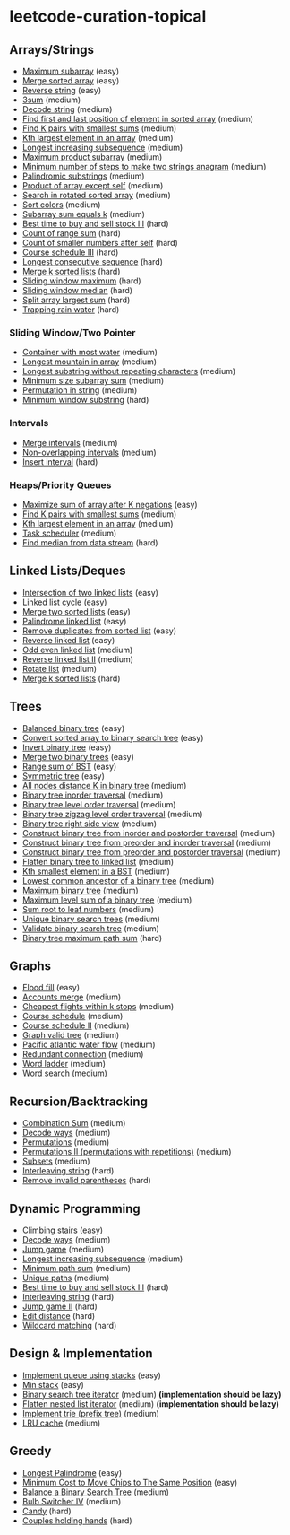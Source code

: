 # leetcode-curation-topical

## Arrays/Strings

[](https://github.com/fterh/leetcode-curation-topical#arraysstrings)

- [Maximum subarray](https://leetcode.com/problems/maximum-subarray/) (easy)
- [Merge sorted array](https://leetcode.com/problems/merge-sorted-array) (easy)
- [Reverse string](https://leetcode.com/problems/reverse-string/) (easy)
- [3sum](https://leetcode.com/problems/3sum/) (medium)
- [Decode string](https://leetcode.com/problems/decode-string/) (medium)
- [Find first and last position of element in sorted array](https://leetcode.com/problems/find-first-and-last-position-of-element-in-sorted-array/) (medium)
- [Find K pairs with smallest sums](https://leetcode.com/problems/find-k-pairs-with-smallest-sums/) (medium)
- [Kth largest element in an array](https://leetcode.com/problems/kth-largest-element-in-an-array/) (medium)
- [Longest increasing subsequence](https://leetcode.com/problems/longest-increasing-subsequence/) (medium)
- [Maximum product subarray](https://leetcode.com/problems/maximum-product-subarray/) (medium)
- [Minimum number of steps to make two strings anagram](https://leetcode.com/problems/minimum-number-of-steps-to-make-two-strings-anagram/) (medium)
- [Palindromic substrings](https://leetcode.com/problems/palindromic-substrings/) (medium)
- [Product of array except self](https://leetcode.com/problems/product-of-array-except-self/) (medium)
- [Search in rotated sorted array](https://leetcode.com/problems/search-in-rotated-sorted-array/) (medium)
- [Sort colors](https://leetcode.com/problems/sort-colors/) (medium)
- [Subarray sum equals k](https://leetcode.com/problems/subarray-sum-equals-k/) (medium)
- [Best time to buy and sell stock III](https://leetcode.com/problems/best-time-to-buy-and-sell-stock-iii/) (hard)
- [Count of range sum](https://leetcode.com/problems/count-of-range-sum/) (hard)
- [Count of smaller numbers after self](https://leetcode.com/problems/count-of-smaller-numbers-after-self/) (hard)
- [Course schedule III](https://leetcode.com/problems/course-schedule-iii/) (hard)
- [Longest consecutive sequence](https://leetcode.com/problems/longest-consecutive-sequence/) (hard)
- [Merge k sorted lists](https://leetcode.com/problems/merge-k-sorted-lists) (hard)
- [Sliding window maximum](https://leetcode.com/problems/sliding-window-maximum/) (hard)
- [Sliding window median](https://leetcode.com/problems/sliding-window-median/) (hard)
- [Split array largest sum](https://leetcode.com/problems/split-array-largest-sum/) (hard)
- [Trapping rain water](https://leetcode.com/problems/trapping-rain-water/) (hard)

### Sliding Window/Two Pointer

[](https://github.com/fterh/leetcode-curation-topical#sliding-windowtwo-pointer)

- [Container with most water](https://leetcode.com/problems/container-with-most-water/) (medium)
- [Longest mountain in array](https://leetcode.com/problems/longest-mountain-in-array/) (medium)
- [Longest substring without repeating characters](https://leetcode.com/problems/longest-substring-without-repeating-characters/) (medium)
- [Minimum size subarray sum](https://leetcode.com/problems/minimum-size-subarray-sum/) (medium)
- [Permutation in string](https://leetcode.com/problems/permutation-in-string/) (medium)
- [Minimum window substring](https://leetcode.com/problems/minimum-window-substring/) (hard)

### Intervals

[](https://github.com/fterh/leetcode-curation-topical#intervals)

- [Merge intervals](https://leetcode.com/problems/merge-intervals) (medium)
- [Non-overlapping intervals](https://leetcode.com/problems/non-overlapping-intervals/) (medium)
- [Insert interval](https://leetcode.com/problems/insert-interval/) (hard)

### Heaps/Priority Queues

[](https://github.com/fterh/leetcode-curation-topical#heapspriority-queues)

- [Maximize sum of array after K negations](https://leetcode.com/problems/maximize-sum-of-array-after-k-negations/) (easy)
- [Find K pairs with smallest sums](https://leetcode.com/problems/find-k-pairs-with-smallest-sums/) (medium)
- [Kth largest element in an array](https://leetcode.com/problems/kth-largest-element-in-an-array/) (medium)
- [Task scheduler](https://leetcode.com/problems/task-scheduler/) (medium)
- [Find median from data stream](https://leetcode.com/problems/find-median-from-data-stream/) (hard)

## Linked Lists/Deques

[](https://github.com/fterh/leetcode-curation-topical#linked-listsdeques)

- [Intersection of two linked lists](https://leetcode.com/problems/intersection-of-two-linked-lists/) (easy)
- [Linked list cycle](https://leetcode.com/problems/linked-list-cycle) (easy)
- [Merge two sorted lists](https://leetcode.com/problems/merge-two-sorted-lists) (easy)
- [Palindrome linked list](https://leetcode.com/problems/palindrome-linked-list/) (easy)
- [Remove duplicates from sorted list](https://leetcode.com/problems/remove-duplicates-from-sorted-list/) (easy)
- [Reverse linked list](https://leetcode.com/problems/reverse-linked-list/) (easy)
- [Odd even linked list](https://leetcode.com/problems/odd-even-linked-list/) (medium)
- [Reverse linked list II](https://leetcode.com/problems/reverse-linked-list-ii/) (medium)
- [Rotate list](https://leetcode.com/problems/rotate-list/) (medium)
- [Merge k sorted lists](https://leetcode.com/problems/merge-k-sorted-lists/) (hard)

## Trees

[](https://github.com/fterh/leetcode-curation-topical#trees)

- [Balanced binary tree](https://leetcode.com/problems/balanced-binary-tree/) (easy)
- [Convert sorted array to binary search tree](https://leetcode.com/problems/convert-sorted-array-to-binary-search-tree/) (easy)
- [Invert binary tree](https://leetcode.com/problems/invert-binary-tree/) (easy)
- [Merge two binary trees](https://leetcode.com/problems/merge-two-binary-trees/) (easy)
- [Range sum of BST](https://leetcode.com/problems/range-sum-of-bst/) (easy)
- [Symmetric tree](https://leetcode.com/problems/symmetric-tree/) (easy)
- [All nodes distance K in binary tree](https://leetcode.com/problems/all-nodes-distance-k-in-binary-tree/) (medium)
- [Binary tree inorder traversal](https://leetcode.com/problems/binary-tree-inorder-traversal/) (medium)
- [Binary tree level order traversal](https://leetcode.com/problems/binary-tree-level-order-traversal/) (medium)
- [Binary tree zigzag level order traversal](https://leetcode.com/problems/binary-tree-zigzag-level-order-traversal/) (medium)
- [Binary tree right side view](https://leetcode.com/problems/binary-tree-right-side-view/) (medium)
- [Construct binary tree from inorder and postorder traversal](https://leetcode.com/problems/construct-binary-tree-from-inorder-and-postorder-traversal/) (medium)
- [Construct binary tree from preorder and inorder traversal](https://leetcode.com/problems/construct-binary-tree-from-preorder-and-inorder-traversal) (medium)
- [Construct binary tree from preorder and postorder traversal](https://leetcode.com/problems/construct-binary-tree-from-preorder-and-postorder-traversal) (medium)
- [Flatten binary tree to linked list](https://leetcode.com/problems/flatten-binary-tree-to-linked-list/) (medium)
- [Kth smallest element in a BST](https://leetcode.com/problems/kth-smallest-element-in-a-bst/) (medium)
- [Lowest common ancestor of a binary tree](https://leetcode.com/problems/lowest-common-ancestor-of-a-binary-tree/) (medium)
- [Maximum binary tree](https://leetcode.com/problems/maximum-binary-tree/) (medium)
- [Maximum level sum of a binary tree](https://leetcode.com/problems/maximum-level-sum-of-a-binary-tree/) (medium)
- [Sum root to leaf numbers](https://leetcode.com/problems/sum-root-to-leaf-numbers/) (medium)
- [Unique binary search trees](https://leetcode.com/problems/unique-binary-search-trees/) (medium)
- [Validate binary search tree](https://leetcode.com/problems/validate-binary-search-tree/) (medium)
- [Binary tree maximum path sum](https://leetcode.com/problems/binary-tree-maximum-path-sum/) (hard)

## Graphs

[](https://github.com/fterh/leetcode-curation-topical#graphs)

- [Flood fill](https://leetcode.com/problems/flood-fill/) (easy)
- [Accounts merge](https://leetcode.com/problems/accounts-merge) (medium)
- [Cheapest flights within k stops](https://leetcode.com/problems/cheapest-flights-within-k-stops/) (medium)
- [Course schedule](https://leetcode.com/problems/course-schedule/) (medium)
- [Course schedule II](https://leetcode.com/problems/course-schedule-ii/) (medium)
- [Graph valid tree](https://leetcode.com/problems/graph-valid-tree/) (medium)
- [Pacific atlantic water flow](https://leetcode.com/problems/pacific-atlantic-water-flow/) (medium)
- [Redundant connection](https://leetcode.com/problems/redundant-connection) (medium)
- [Word ladder](https://leetcode.com/problems/word-ladder/) (medium)
- [Word search](https://leetcode.com/problems/word-search/) (medium)

## Recursion/Backtracking

[](https://github.com/fterh/leetcode-curation-topical#recursionbacktracking)

- [Combination Sum](https://leetcode.com/problems/combination-sum/) (medium)
- [Decode ways](https://leetcode.com/problems/decode-ways/) (medium)
- [Permutations](https://leetcode.com/problems/permutations/) (medium)
- [Permutations II (permutations with repetitions)](https://leetcode.com/problems/permutations-ii/) (medium)
- [Subsets](https://leetcode.com/problems/subsets/) (medium)
- [Interleaving string](https://leetcode.com/problems/interleaving-string/) (hard)
- [Remove invalid parentheses](https://leetcode.com/problems/remove-invalid-parentheses/) (hard)

## Dynamic Programming

[](https://github.com/fterh/leetcode-curation-topical#dynamic-programming)

- [Climbing stairs](https://leetcode.com/problems/climbing-stairs/) (easy)
- [Decode ways](https://leetcode.com/problems/decode-ways/) (medium)
- [Jump game](https://leetcode.com/problems/jump-game/) (medium)
- [Longest increasing subsequence](https://leetcode.com/problems/longest-increasing-subsequence/) (medium)
- [Minimum path sum](https://leetcode.com/problems/minimum-path-sum/) (medium)
- [Unique paths](https://leetcode.com/problems/unique-paths/) (medium)
- [Best time to buy and sell stock III](https://leetcode.com/problems/best-time-to-buy-and-sell-stock-iii/) (hard)
- [Interleaving string](https://leetcode.com/problems/interleaving-string/) (hard)
- [Jump game II](https://leetcode.com/problems/jump-game-ii) (hard)
- [Edit distance](https://leetcode.com/problems/edit-distance/) (hard)
- [Wildcard matching](https://leetcode.com/problems/wildcard-matching/) (hard)

## Design & Implementation

[](https://github.com/fterh/leetcode-curation-topical#design--implementation)

- [Implement queue using stacks](https://leetcode.com/problems/implement-queue-using-stacks/) (easy)
- [Min stack](https://leetcode.com/problems/min-stack/) (easy)
- [Binary search tree iterator](https://leetcode.com/problems/binary-search-tree-iterator/) (medium) **(implementation should be lazy)**
- [Flatten nested list iterator](https://leetcode.com/problems/flatten-nested-list-iterator/) (medium) **(implementation should be lazy)**
- [Implement trie (prefix tree)](https://leetcode.com/problems/implement-trie-prefix-tree/) (medium)
- [LRU cache](https://leetcode.com/problems/lru-cache) (medium)

## Greedy

[](https://github.com/fterh/leetcode-curation-topical#greedy)

- [Longest Palindrome](https://leetcode.com/problems/longest-palindrome/) (easy)
- [Minimum Cost to Move Chips to The Same Position](https://leetcode.com/problems/minimum-cost-to-move-chips-to-the-same-position/) (easy)
- [Balance a Binary Search Tree](https://leetcode.com/problems/balance-a-binary-search-tree/) (medium)
- [Bulb Switcher IV](https://leetcode.com/problems/bulb-switcher-iv/) (medium)
- [Candy](https://leetcode.com/problems/candy/) (hard)
- [Couples holding hands](https://leetcode.com/problems/couples-holding-hands/) (hard)